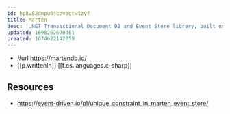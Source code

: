 ```yaml
---
id: hp8v82dnpu6jcovegtw1zyf
title: Marten
desc: '.NET Transactional Document DB and Event Store library, built on PostgreSQL'
updated: 1698262670461
created: 1674622142259
---
```


- #url https://martendb.io/
- [[p.writtenIn]] [[t.cs.languages.c-sharp]]

## Resources

- https://event-driven.io/pl/unique_constraint_in_marten_event_store/